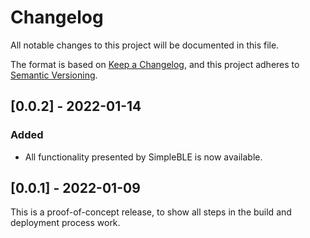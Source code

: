 # Changelog
All notable changes to this project will be documented in this file.

The format is based on [Keep a Changelog](https://keepachangelog.com/en/1.0.0/),
and this project adheres to [Semantic Versioning](https://semver.org/spec/v2.0.0.html).

## [0.0.2] - 2022-01-14

### Added
- All functionality presented by SimpleBLE is now available.

## [0.0.1] - 2022-01-09
This is a proof-of-concept release, to show all steps in the build and deployment process work.
